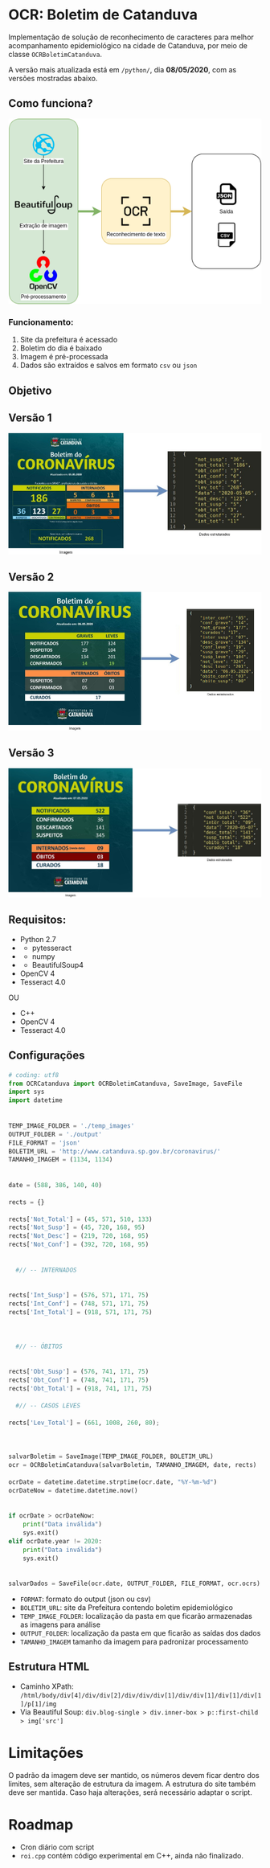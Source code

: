 # OCR: Boletim de Catanduva

Implementação de solução de reconhecimento de caracteres para melhor acompanhamento epidemiológico na cidade de Catanduva, por meio de classe `OCRBoletimCatanduva`.

A versão mais atualizada está em `/python/`, dia **08/05/2020**, com as versões mostradas abaixo.

## Como funciona?

![Representação](https://github.com/rafaeldefazio/ocr-boletim-catanduva/raw/master/schema.png)

### Funcionamento:
1. Site da prefeitura é acessado
2. Boletim do dia é baixado
3. Imagem é pré-processada
4. Dados são extraídos e salvos em formato `csv` ou `json`


## Objetivo

## Versão 1
![Exemplo](https://github.com/rafaeldefazio/ocr-boletim-catanduva/raw/master/exemplo.jpg)

## Versão 2

![Exemplo 2](https://github.com/rafaeldefazio/ocr-boletim-catanduva/raw/master/exemplo2.jpg)

## Versão 3

![Exemplo 3](https://github.com/rafaeldefazio/ocr-boletim-catanduva/raw/master/exemplo3.jpg)


## Requisitos:


- Python 2.7
- - pytesseract
- - numpy
- - BeautifulSoup4
- OpenCV 4
- Tesseract 4.0

OU

- C++
- OpenCV 4
- Tesseract 4.0




## Configurações

```python
# coding: utf8
from OCRCatanduva import OCRBoletimCatanduva, SaveImage, SaveFile
import sys
import datetime


TEMP_IMAGE_FOLDER = './temp_images'
OUTPUT_FOLDER = './output'
FILE_FORMAT = 'json'
BOLETIM_URL = 'http://www.catanduva.sp.gov.br/coronavirus/'
TAMANHO_IMAGEM = (1134, 1134)


date = (588, 386, 140, 40)

rects = {}

rects['Not_Total'] = (45, 571, 510, 133)
rects['Not_Susp'] = (45, 720, 168, 95)
rects['Not_Desc'] = (219, 720, 168, 95)
rects['Not_Conf'] = (392, 720, 168, 95)


  #// -- INTERNADOS


rects['Int_Susp'] = (576, 571, 171, 75)
rects['Int_Conf'] = (748, 571, 171, 75)
rects['Int_Total'] = (918, 571, 171, 75)



  #// -- ÓBITOS


rects['Obt_Susp'] = (576, 741, 171, 75)
rects['Obt_Conf'] = (748, 741, 171, 75)
rects['Obt_Total'] = (918, 741, 171, 75)

  #// -- CASOS LEVES

rects['Lev_Total'] = (661, 1008, 260, 80);



salvarBoletim = SaveImage(TEMP_IMAGE_FOLDER, BOLETIM_URL)
ocr = OCRBoletimCatanduva(salvarBoletim, TAMANHO_IMAGEM, date, rects)

ocrDate = datetime.datetime.strptime(ocr.date, "%Y-%m-%d")
ocrDateNow = datetime.datetime.now()


if ocrDate > ocrDateNow:
	print("Data inválida")
	sys.exit()
elif ocrDate.year != 2020:
	print("Data inválida")
	sys.exit()


salvarDados = SaveFile(ocr.date, OUTPUT_FOLDER, FILE_FORMAT, ocr.ocrs)
```
- `FORMAT`: formato do output (json ou csv)
- `BOLETIM_URL`: site da Prefeitura contendo boletim epidemiológico
- `TEMP_IMAGE_FOLDER`: localização da pasta em que ficarão armazenadas as imagens para análise
- `OUTPUT_FOLDER`: localização da pasta em que ficarão as saídas dos dados
- `TAMANHO_IMAGEM` tamanho da imagem para padronizar processamento


## Estrutura HTML

- Caminho XPath: `/html/body/div[4]/div/div[2]/div/div/div[1]/div/div[1]/div[1]/div[1]/p[1]/img`
- Via Beautiful Soup: `div.blog-single > div.inner-box > p::first-child > img['src']`

# Limitações

O padrão da imagem deve ser mantido, os números devem ficar dentro dos limites, sem alteração de estrutura da imagem. A estrutura do site também deve ser mantida. Caso haja alterações, será necessário adaptar o script.

# Roadmap
- Cron diário com script
- `roi.cpp` contém código experimental em C++, ainda não finalizado.
